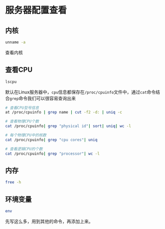 # 服务器配置查看

## 内核
```bash
unname -a
```
查看内核

## 查看CPU
```bash
lscpu
```
默认在Linux服务器中，`cpu`信息都保存在`/proc/cpuinfo`文件中，通过`cat`命令结合`grep`命令我们可以很容易查询出来
```bash
# 查看CPU型号信息
at /proc/cpuinfo | grep name | cut -f2 -d: | uniq -c

# 查看物理CPU个数
cat /proc/cpuinfo| grep "physical id"| sort| uniq| wc -l

# 每个物理CPU中的核数
cat /proc/cpuinfo| grep "cpu cores"| uniq

# 查看逻辑CPU的个数
cat /proc/cpuinfo| grep "processor"| wc -l
```

## 内存
```bash
free -h
```

## 环境变量
```bash
env
```

先写这么多，用到其他的命令，再添加上来。
